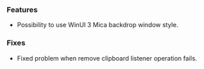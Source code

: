 ### Features
* Possibility to use WinUI 3 Mica backdrop window style.

### Fixes
* Fixed problem when remove clipboard listener operation fails.
